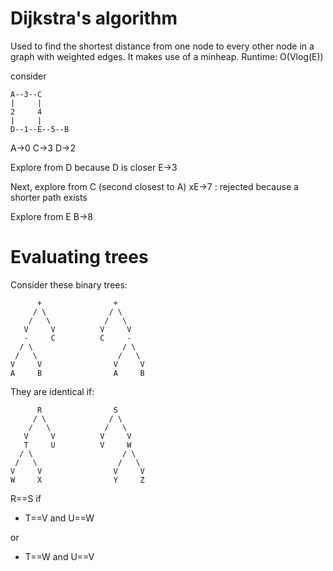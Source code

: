 # Dijkstra's algorithm
Used to find the shortest distance from one node to every other node in a graph with weighted edges. It makes use of a minheap.
Runtime: O(Vlog(E))

consider
```
A--3--C
|     |
2     4
|     |
D--1--E--5--B
```
A->0
C->3
D->2

Explore from D because D is closer
E->3

Next, explore from C (second closest to A)
xE->7 : rejected because a shorter path exists

Explore from E
B->8

# Evaluating trees
Consider these binary trees:
```
      +                +
     / \              / \
    /   \            /   \
   V     V          V     V
   -     C          C     -
  / \                    / \
 /   \                  /   \
V     V                V     V
A     B                A     B
```
They are identical if:
```
      R                S
     / \              / \
    /   \            /   \
   V     V          V     V
   T     U          V     W
  / \                    / \
 /   \                  /   \
V     V                V     V
W     X                Y     Z
```

R==S if
* T==V and U==W

or
* T==W and U==V
